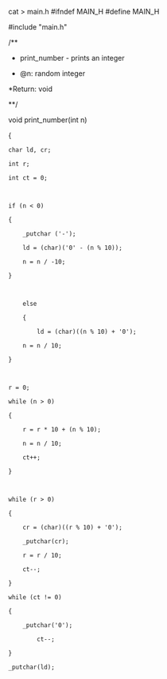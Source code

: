 cat > main.h
#ifndef MAIN_H
#define MAIN_H

#include "main.h"



/**

 * print_number - prints an integer

 * @n: random integer

 *Return: void

 **/



void print_number(int n)

{

	char ld, cr;

	int r;

	int ct = 0;



	if (n < 0)

	{

		_putchar ('-');

		ld = (char)('0' - (n % 10));

		n = n / -10;

	}



		else

		{

			ld = (char)((n % 10) + '0');

		n = n / 10;

	}



	r = 0;

	while (n > 0)

	{

		r = r * 10 + (n % 10);

		n = n / 10;

		ct++;

	}



	while (r > 0)

	{

		cr = (char)((r % 10) + '0');

		_putchar(cr);

		r = r / 10;

		ct--;

	}

	while (ct != 0)

	{

		_putchar('0');

			ct--;

	}

	_putchar(ld);

